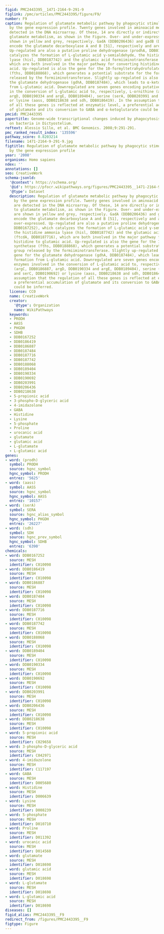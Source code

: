 ```yaml
---
figid: PMC2443395__1471-2164-9-291-9
figlink: /pmc/articles/PMC2443395/figure/F9/
number: F9
caption: Regulation of glutamate metabolic pathway by phagocytic stimuli inferred
  by the gene expression profile. Twenty genes involved in aminoacid metabolism are
  detected in the DNA microarray. Of these, 14 are directly or indirectly linked to
  glutamate metabolism, as shown in the Figure. Over- and under-expressed genes are
  shown in yellow and grey, respectively. GadA (DDB0206436) and gadB (DDB0188068),
  encode the glutamate decarboxylase A and B [51], respectively and are strongly over-expressed.
  Up-regulated are also a putative proline dehydrogenase (prodhA, DDB0167252), which
  catalyzes the formation of L-glutamic acid γ-semialdehyde, the histidine ammonia
  lyase (hisl, DDB0187742) and the glutamic acid formiiminotransferase (ftcdA, DDB0187716),
  which are both involved in the major pathway for converting histidine to glutamic
  acid. Up-regulated is also the gene for the 10-formyltetrahydrofolate synthetase
  (fths, DDB0188868), which generates a potential substrate for the formiimino group
  released by the formiiminotransferase. Slightly up-regulated is also the gene for
  the glutamate dehydrogenase (gdhA, DDB0187484), which leads to α-ketoglutarate formation
  from L-glutamic acid. Downregulated are seven genes encoding putative enzymes involved
  in the conversion of L-glutamic acid to, respectively, L-ornithine (argC, DDB0186887,
  argD, DDB0190334 and argE, DDB0189404), serine (serA, DDB0203991 and serC, DDB0190692)
  or lysine (aass, DDB0218638 and sdh, DDB0186419). In the assumption that the regulation
  of all these genes is reflected at enzymatic level, a preferential accumulation
  of glutamate and its conversion to GABA and α-ketoglutarate could be inferred.
pmcid: PMC2443395
papertitle: Genome-wide transcriptional changes induced by phagocytosis or growth
  on bacteria in Dictyostelium.
reftext: Alessio Sillo, et al. BMC Genomics. 2008;9:291-291.
pmc_ranked_result_index: '135596'
pathway_score: 0.8203214
filename: 1471-2164-9-291-9.jpg
figtitle: Regulation of glutamate metabolic pathway by phagocytic stimuli inferred
  by the gene expression profile
year: '2008'
organisms: Homo sapiens
ndex: ''
annotations: []
seo: CreativeWork
schema-jsonld:
  '@context': https://schema.org/
  '@id': https://pfocr.wikipathways.org/figures/PMC2443395__1471-2164-9-291-9.html
  '@type': Dataset
  description: Regulation of glutamate metabolic pathway by phagocytic stimuli inferred
    by the gene expression profile. Twenty genes involved in aminoacid metabolism
    are detected in the DNA microarray. Of these, 14 are directly or indirectly linked
    to glutamate metabolism, as shown in the Figure. Over- and under-expressed genes
    are shown in yellow and grey, respectively. GadA (DDB0206436) and gadB (DDB0188068),
    encode the glutamate decarboxylase A and B [51], respectively and are strongly
    over-expressed. Up-regulated are also a putative proline dehydrogenase (prodhA,
    DDB0167252), which catalyzes the formation of L-glutamic acid γ-semialdehyde,
    the histidine ammonia lyase (hisl, DDB0187742) and the glutamic acid formiiminotransferase
    (ftcdA, DDB0187716), which are both involved in the major pathway for converting
    histidine to glutamic acid. Up-regulated is also the gene for the 10-formyltetrahydrofolate
    synthetase (fths, DDB0188868), which generates a potential substrate for the formiimino
    group released by the formiiminotransferase. Slightly up-regulated is also the
    gene for the glutamate dehydrogenase (gdhA, DDB0187484), which leads to α-ketoglutarate
    formation from L-glutamic acid. Downregulated are seven genes encoding putative
    enzymes involved in the conversion of L-glutamic acid to, respectively, L-ornithine
    (argC, DDB0186887, argD, DDB0190334 and argE, DDB0189404), serine (serA, DDB0203991
    and serC, DDB0190692) or lysine (aass, DDB0218638 and sdh, DDB0186419). In the
    assumption that the regulation of all these genes is reflected at enzymatic level,
    a preferential accumulation of glutamate and its conversion to GABA and α-ketoglutarate
    could be inferred.
  license: CC0
  name: CreativeWork
  creator:
    '@type': Organization
    name: WikiPathways
  keywords:
  - PRODH
  - AASS
  - PHGDH
  - SDHB
  - DDB0167252
  - DDB0186419
  - DDB0186887
  - DDB0187484
  - DDB0187716
  - DDB0187742
  - DDB0188068
  - DDB0189404
  - DDB0190334
  - DDB0190692
  - DDB0203991
  - DDB0206436
  - DDB0218638
  - 5-propionic acid
  - 3-phospho-D-glyceric acid
  - 4-imidazolone
  - GABA
  - Histidine
  - Lysine
  - 5-phosphate
  - Proline
  - urocanic acid
  - glutamate
  - glutamic acid
  - L-glutamate
  - L-glutamic acid
genes:
- word: (prodh)
  symbol: PRODH
  source: hgnc_symbol
  hgnc_symbol: PRODH
  entrez: '5625'
- word: (aass)
  symbol: AASS
  source: hgnc_symbol
  hgnc_symbol: AASS
  entrez: '10157'
- word: (serA)
  symbol: SERA
  source: hgnc_alias_symbol
  hgnc_symbol: PHGDH
  entrez: '26227'
- word: (sdh)
  symbol: SDH
  source: hgnc_prev_symbol
  hgnc_symbol: SDHB
  entrez: '6390'
chemicals:
- word: DDB0167252
  source: MESH
  identifier: C010098
- word: DDB0186419
  source: MESH
  identifier: C010098
- word: DDB0186887
  source: MESH
  identifier: C010098
- word: DDB0187484
  source: MESH
  identifier: C010098
- word: DDB0187716
  source: MESH
  identifier: C010098
- word: DDB0187742
  source: MESH
  identifier: C010098
- word: DDB0188068
  source: MESH
  identifier: C010098
- word: DDB0189404
  source: MESH
  identifier: C010098
- word: DDB0190334
  source: MESH
  identifier: C010098
- word: DDB0190692
  source: MESH
  identifier: C010098
- word: DDB0203991
  source: MESH
  identifier: C010098
- word: DDB0206436
  source: MESH
  identifier: C010098
- word: DDB0218638
  source: MESH
  identifier: C010098
- word: 5-propionic acid
  source: MESH
  identifier: C029658
- word: 3-phospho-D-glyceric acid
  source: MESH
  identifier: C042971
- word: 4-imidazolone
  source: MESH
  identifier: C117197
- word: GABA
  source: MESH
  identifier: D005680
- word: Histidine
  source: MESH
  identifier: D006639
- word: Lysine
  source: MESH
  identifier: D008239
- word: 5-phosphate
  source: MESH
  identifier: D010710
- word: Proline
  source: MESH
  identifier: D011392
- word: urocanic acid
  source: MESH
  identifier: D014560
- word: glutamate
  source: MESH
  identifier: D018698
- word: glutamic acid
  source: MESH
  identifier: D018698
- word: L-glutamate
  source: MESH
  identifier: D018698
- word: L-glutamic acid
  source: MESH
  identifier: D018698
diseases: []
figid_alias: PMC2443395__F9
redirect_from: /figures/PMC2443395__F9
figtype: Figure
---
```

